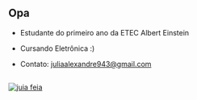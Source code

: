 ## Opa
- Estudante do primeiro ano da ETEC Albert Einstein
- Cursando Eletrônica :)

- Contato: juliaalexandre943@gmail.com

##

<div>
<a href="https://www.xbox.com/pt-BR/play/user/JujubaGamer7634" target="_blank">
  <img src="https://img.shields.io/badge/Xbox-107C10?style=for-the-badge&logo=xbox&logoColor=white"  alt="juia feia"> 
</a>
<div/>

  




